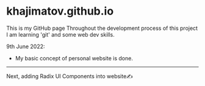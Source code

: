 # khajimatov.github.io
This is my GitHub page
Throughout the development process of this project I am learning 'git' and some web dev skills.<br/>

9th June 2022:
- My basic concept of personal website is done.

------------------------------------------

Next, adding Radix UI Components into website✍

